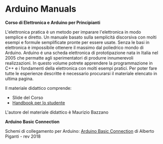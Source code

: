 # Arduino Manuals

**Corso di Elettronica e Arduino per Principianti**

L'elettronica pratica è un metodo per imparare l'elettronica in modo semplice e diretto. Un manuale basato sulla semplicitá discorsiva con molti esempi e formule semplificate pronte per essere usate.
Senza le basi in elettronica è impossibile ottenere il massimo dal poliedrico mondo di Arduino.
Arduino é una scheda elettronica di prototipazione nata in Italia nel 2005 che permatte agli sperimentatori di produrre innumerevoli realizzazioni.
In questo volume potrete apprendere la programmazione in C++ e i fondamenti della elettronica con molti esempi pratici.
Per poter fare tutte le esperienze descritte è necessario procurarsi il materiale elencato in ultima pagina.

Il materiale didattico comprende:
- Slide del Corso
- [Handbook per lo studente](https://raw.githubusercontent.com/hardwareliberopinerolo/Arduino_Manuals/blob/master/Italiano/corso%20di%20elettronica%20e%20arduino.pdf) 

L'autore del materiale didattico è Maurizio Bazzano

**Arduino Basic Connection**

Schemi di collegamento per Arduino: [Arduino Basic Connection](https://raw.githubusercontent.com/hardwareliberopinerolo/Arduino_Manuals/master/ABC/ABC%20Basic%20Connections%202018.pdf) di Alberto Piganti - rev 2018

